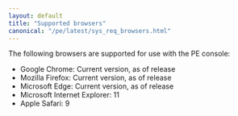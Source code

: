 ```yaml
---
layout: default
title: "Supported browsers"
canonical: "/pe/latest/sys_req_browsers.html"
---
```


The following browsers are supported for use with the PE console:

* Google Chrome: Current version, as of release
* Mozilla Firefox: Current version, as of release
* Microsoft Edge: Current version, as of release
* Microsoft Internet Explorer: 11
* Apple Safari: 9
